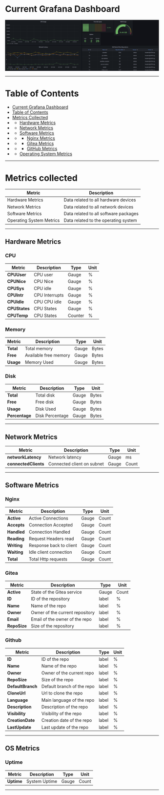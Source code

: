 # Current Grafana Dashboard
![grafana_dashboard](img/grafana_dashboard.png)

---
# Table of Contents
- [Current Grafana Dashboard](#current-grafana-dashboard)
- [Table of Contents](#table-of-contents)
- [Metrics Collected](#metrics-collected)
- - [Hardware Metrics](#hardware-metrics)
- - [Network Metrics](#network-metrics)
- - [Software Metrics](#software-metrics)
- - - [Nginx Metrics](#nginx)
- - - [Gitea Metrics](#gitea)
- - - [GitHub Metrics](#github)
- - [Operating System Metrics](#os-metrics)

---
# Metrics collected
| Metric                   | Description                           |
|--------------------------|---------------------------------------|
| Hardware Metrics         | Data related to all hardware devices  |
| Network Metrics          | Data related to all network devices   |
| Software Metrics         | Data related to all software packages |
| Operating System Metrics | Data related to the operating system  |

---
## Hardware Metrics
### CPU
| **Metric**    | **Description** | **Type** | **Unit** |
|---------------|-----------------|----------|----------|
| **CPUUser**   | CPU user        | Gauge    | %        |
| **CPUNice**   | CPU Nice        | Gauge    | %        |
| **CPUSys**    | CPU idle        | Gauge    | %        |
| **CPUIntr**   | CPU Interrupts  | Gauge    | %        |
| **CPUIdle**   | CPU CPU idle    | Gauge    | %        |
| **CPUStates** | CPU States      | Gauge    | %        |
| **CPUTemp**   | CPU States      | Counter  | %        |

### Memory
| **Metric** | **Description**       | **Type** | **Unit** |
|------------|-----------------------|----------|----------|
| **Total**  | Total memory          | Gauge    | Bytes    |
| **Free**   | Available free memory | Gauge    | Bytes    |
| **Usage**  | Memory Used           | Gauge    | Bytes    |

### Disk
| **Metric**      | **Description** | **Type** | **Unit** |
|-----------------|-----------------|----------|----------|
| **Total**       | Total disk      | Gauge    | Bytes    |
| **Free**        | Free disk       | Gauge    | Bytes    |
| **Usage**       | Disk Used       | Gauge    | Bytes    |
| **Percentage** | Disk Percentage | Gauge    | Bytes    |

---
## Network Metrics
| **Metric**           | **Description**            | **Type** | **Unit** |
|----------------------|----------------------------|----------|----------|
| **networkLatency**   | Network latency            | Gauge    | ms       |
| **connectedClients** | Connected client on subnet | Gauge    | Count    |

---
## Software Metrics
### Nginx
| **Metric**  | **Description**         | **Type** | **Unit** |
|-------------|-------------------------|----------|----------|
| **Active**  | Active Connections      | Gauge    | Count    |
| **Accepts** | Connection Accepted     | Gauge    | Count    |
| **Handled** | Connection Handled      | Gauge    | Count    |
| **Reading** | Request Headers read    | Gauge    | Count    |
| **Writing** | Response back to client | Gauge    | Count    |
| **Waiting** | Idle client connection  | Gauge    | Count    |
| **Total**   | Total Http requests     | Gauge    | Count    |

### Gitea
| **Metric**   | **Description**                 | **Type** | **Unit** |
|--------------|---------------------------------|----------|----------|
| **Active**   | State of the Gitea service      | Gauge    | Count    |
| **ID**       | ID of the repository            | label    | %        |
| **Name**     | Name of the repo                | label    | %        |
| **Owner**    | Owner of the current repository | label    | %        |
| **Email**    | Email of the owner of the repo  | label    | %        |
| **RepoSize** | Size of the repository          | label    | %        |

### Github
| **Metric**        | **Description**            | **Type** | **Unit** |
|-------------------|----------------------------|----------|----------|
| **ID**            | ID of the repo             | label    | %        |
| **Name**          | Name of the repo           | label    | %        |
| **Owner**         | Owner of the current repo  | label    | %        |
| **RepoSize**      | Size of the repo           | label    | %        |
| **DefaultBranch** | Default branch of the repo | label    | %        |
| **CloneUrl**      | Url to clone the repo      | label    | %        |
| **Language**      | Main language of the repo  | label    | %        |
| **Description**   | Description of the repo    | label    | %        |
| **Visibility**    | Visibility of the repo     | label    | %        |
| **CreationDate**  | Creation date of the repo  | label    | %        |
| **LastUpdate**    | Last update of the repo    | label    | %        |

---
## OS Metrics
### Uptime
| **Metric** | **Description** | **Type** | **Unit** |
|------------|-----------------|----------|----------|
| **Uptime** | System Uptime   | Gauge    | Count    |
---
